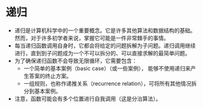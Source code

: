# 递归
* 递归是计算机科学中的一个重要概念。它是许多其他算法和数据结构的基础。然而，对于许多初学者来说，掌握它可能是一件非常棘手的事情。
* 每当递归函数调用自身时，它都会将给定的问题拆解为子问题。递归调用继续进行，直到到子问题成为一个不可以拆分的、可以直接求解的最简单问题。
* 为了确保递归函数不会导致无限循环，它需要包含：
  * 一个简单的基本案例（basic case）（或一些案例）， 能够不使用递归来产生答案的终止方案。
  * 一组规则，也称作递推关系（recurrence relation），可将所有其他情况拆分到基本案例。
* 注意，函数可能会有多个位置进行自我调用（这是分治算法）。

